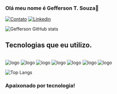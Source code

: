 ### Olá meu nome é Gefferson T. Souza👋

[![Contato](https://img.shields.io/badge/WhatsApp-25D366?style=for-the-badge&logo=whatsapp&logoColor=white)](https://img.shields.io/badge/WhatsApp-25D366?style=for-the-badge&logo=whatsapp&logoColor=white) [![Linkedin](https://img.shields.io/badge/LinkedIn-0077B5?style=for-the-badge&logo=linkedin&logoColor=white)](https://img.shields.io/badge/LinkedIn-0077B5?style=for-the-badge&logo=linkedin&logoColor=white)

![Gefferson GitHub stats](https://github-readme-stats.vercel.app/api?username=gefferson-souza&show_icons=true&theme=dracula)

## Tecnologias que eu utilizo.

<div style="display: inline-block"><br/>
    <img src="https://img.shields.io/badge/TypeScript-007ACC?style=for-the-badge&logo=typescript&logoColor=white" alt="logo">
    <img src="https://img.shields.io/badge/JavaScript-F7DF1E?style=for-the-badge&logo=javascript&logoColor=black" alt="logo">
    <img src="https://img.shields.io/badge/Node.js-43853D?style=for-the-badge&logo=node.js&logoColor=white" alt="logo">
    <img src="https://img.shields.io/badge/HTML5-E34F26?style=for-the-badge&logo=html5&logoColor=white" alt="logo">
    <img src="https://img.shields.io/badge/CSS3-1572B6?style=for-the-badge&logo=css3&logoColor=white" alt="logo">
    <img src="https://img.shields.io/badge/Sass-CC6699?style=for-the-badge&logo=sass&logoColor=white" alt="logo">
    <img src="https://img.shields.io/badge/Angular-DD0031?style=for-the-badge&logo=angular&logoColor=white" alt="logo">
</div><br/>

![Top Langs](https://github-readme-stats.vercel.app/api/top-langs/?username=gefferson-souza&langs_count=5)

### Apaixonado por tecnologia!